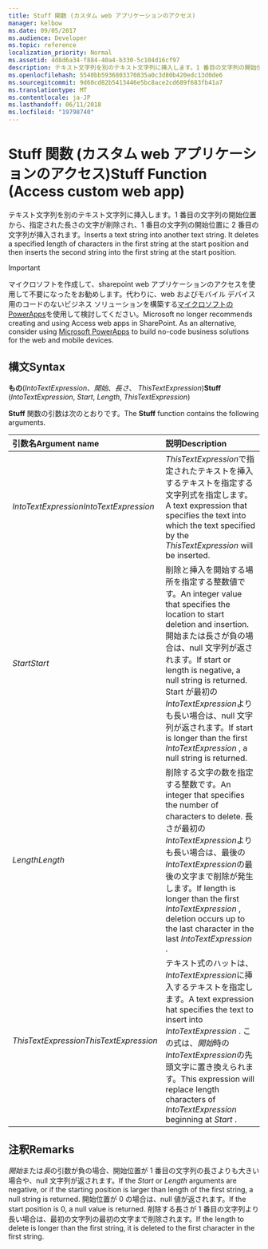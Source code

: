 ```yaml
---
title: Stuff 関数 (カスタム web アプリケーションのアクセス)
manager: kelbow
ms.date: 09/05/2017
ms.audience: Developer
ms.topic: reference
localization_priority: Normal
ms.assetid: 4d8d6a34-f884-40a4-b330-5c104d16cf97
description: テキスト文字列を別のテキスト文字列に挿入します。1 番目の文字列の開始位置から、指定された長さの文字が削除され、1 番目の文字列の開始位置に 2 番目の文字列が挿入されます。
ms.openlocfilehash: 5540bb5936803370835a0c3d80b420edc13d0de6
ms.sourcegitcommit: 9d60cd82b5413446e5bc8ace2cd689f683fb41a7
ms.translationtype: MT
ms.contentlocale: ja-JP
ms.lasthandoff: 06/11/2018
ms.locfileid: "19798740"
---
```

# <a name="stuff-function-access-custom-web-app"></a><span data-ttu-id="d2a0e-104">Stuff 関数 (カスタム web アプリケーションのアクセス)</span><span class="sxs-lookup"><span data-stu-id="d2a0e-104">Stuff Function (Access custom web app)</span></span>

<span data-ttu-id="d2a0e-p102">テキスト文字列を別のテキスト文字列に挿入します。1 番目の文字列の開始位置から、指定された長さの文字が削除され、1 番目の文字列の開始位置に 2 番目の文字列が挿入されます。</span><span class="sxs-lookup"><span data-stu-id="d2a0e-p102">Inserts a text string into another text string. It deletes a specified length of characters in the first string at the start position and then inserts the second string into the first string at the start position.</span></span>
  
> [!IMPORTANT]
> <span data-ttu-id="d2a0e-p103">マイクロソフトを作成して、sharepoint web アプリケーションのアクセスを使用して不要になったをお勧めします。代わりに、web およびモバイル デバイス用のコードのないビジネス ソリューションを構築する[マイクロソフトの PowerApps](https://powerapps.microsoft.com/en-us/)を使用して検討してください。</span><span class="sxs-lookup"><span data-stu-id="d2a0e-p103">Microsoft no longer recommends creating and using Access web apps in SharePoint. As an alternative, consider using [Microsoft PowerApps](https://powerapps.microsoft.com/en-us/) to build no-code business solutions for the web and mobile devices.</span></span> 
  
## <a name="syntax"></a><span data-ttu-id="d2a0e-109">構文</span><span class="sxs-lookup"><span data-stu-id="d2a0e-109">Syntax</span></span>

 <span data-ttu-id="d2a0e-110">**もの**(*IntoTextExpression*、*開始*、*長さ*、 *ThisTextExpression*)</span><span class="sxs-lookup"><span data-stu-id="d2a0e-110">**Stuff** (*IntoTextExpression*, *Start*, *Length*, *ThisTextExpression*)</span></span> 
  
<span data-ttu-id="d2a0e-111">**Stuff** 関数の引数は次のとおりです。</span><span class="sxs-lookup"><span data-stu-id="d2a0e-111">The **Stuff** function contains the following arguments.</span></span> 
  
|<span data-ttu-id="d2a0e-112">**引数名**</span><span class="sxs-lookup"><span data-stu-id="d2a0e-112">**Argument name**</span></span>|<span data-ttu-id="d2a0e-113">**説明**</span><span class="sxs-lookup"><span data-stu-id="d2a0e-113">**Description**</span></span>|
|:-----|:-----|
| <span data-ttu-id="d2a0e-114">*IntoTextExpression*</span><span class="sxs-lookup"><span data-stu-id="d2a0e-114">*IntoTextExpression*</span></span>  <br/> |<span data-ttu-id="d2a0e-115">*ThisTextExpression*で指定されたテキストを挿入するテキストを指定する文字列式を指定します。</span><span class="sxs-lookup"><span data-stu-id="d2a0e-115">A text expression that specifies the text into which the text specified by the  *ThisTextExpression*  will be inserted.</span></span>  <br/> |
| <span data-ttu-id="d2a0e-116">*Start*</span><span class="sxs-lookup"><span data-stu-id="d2a0e-116">*Start*</span></span>  <br/> |<span data-ttu-id="d2a0e-117">削除と挿入を開始する場所を指定する整数値です。</span><span class="sxs-lookup"><span data-stu-id="d2a0e-117">An integer value that specifies the location to start deletion and insertion.</span></span> <span data-ttu-id="d2a0e-118">開始または長さが負の場合は、null 文字列が返されます。</span><span class="sxs-lookup"><span data-stu-id="d2a0e-118">If start or length is negative, a null string is returned.</span></span> <span data-ttu-id="d2a0e-119">Start が最初の*IntoTextExpression*よりも長い場合は、null 文字列が返されます。</span><span class="sxs-lookup"><span data-stu-id="d2a0e-119">If start is longer than the first  *IntoTextExpression*  , a null string is returned.</span></span>  <br/> |
| <span data-ttu-id="d2a0e-120">*Length*</span><span class="sxs-lookup"><span data-stu-id="d2a0e-120">*Length*</span></span>  <br/> |<span data-ttu-id="d2a0e-121">削除する文字の数を指定する整数です。</span><span class="sxs-lookup"><span data-stu-id="d2a0e-121">An integer that specifies the number of characters to delete.</span></span> <span data-ttu-id="d2a0e-122">長さが最初の*IntoTextExpression*よりも長い場合は、最後の*IntoTextExpression*の最後の文字まで削除が発生します。</span><span class="sxs-lookup"><span data-stu-id="d2a0e-122">If length is longer than the first  *IntoTextExpression*  , deletion occurs up to the last character in the last  *IntoTextExpression*  .</span></span>  <br/> |
| <span data-ttu-id="d2a0e-123">*ThisTextExpression*</span><span class="sxs-lookup"><span data-stu-id="d2a0e-123">*ThisTextExpression*</span></span>  <br/> |<span data-ttu-id="d2a0e-124">テキスト式のハットは、 *IntoTextExpression*に挿入するテキストを指定します。</span><span class="sxs-lookup"><span data-stu-id="d2a0e-124">A text expression hat specifies the text to insert into  *IntoTextExpression*  .</span></span> <span data-ttu-id="d2a0e-125">この式は、*開始*時の*IntoTextExpression*の先頭文字に置き換えられます。</span><span class="sxs-lookup"><span data-stu-id="d2a0e-125">This expression will replace length characters of  *IntoTextExpression*  beginning at  *Start*  .</span></span>  <br/> |
   
## <a name="remarks"></a><span data-ttu-id="d2a0e-126">注釈</span><span class="sxs-lookup"><span data-stu-id="d2a0e-126">Remarks</span></span>

<span data-ttu-id="d2a0e-127">*開始*または*長*の引数が負の場合、開始位置が 1 番目の文字列の長さよりも大きい場合や、null 文字列が返されます。</span><span class="sxs-lookup"><span data-stu-id="d2a0e-127">If the  *Start*  or  *Length*  arguments are negative, or if the starting position is larger than length of the first string, a null string is returned.</span></span> <span data-ttu-id="d2a0e-128">開始位置が 0 の場合は、null 値が返されます。</span><span class="sxs-lookup"><span data-stu-id="d2a0e-128">If the start position is 0, a null value is returned.</span></span> <span data-ttu-id="d2a0e-129">削除する長さが 1 番目の文字列より長い場合は、最初の文字列の最初の文字まで削除されます。</span><span class="sxs-lookup"><span data-stu-id="d2a0e-129">If the length to delete is longer than the first string, it is deleted to the first character in the first string.</span></span> 
  

